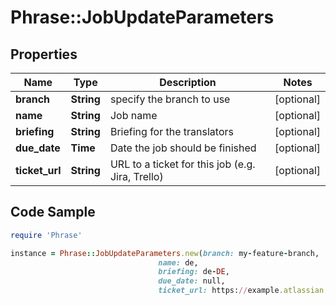 # Phrase::JobUpdateParameters

## Properties

Name | Type | Description | Notes
------------ | ------------- | ------------- | -------------
**branch** | **String** | specify the branch to use | [optional] 
**name** | **String** | Job name | [optional] 
**briefing** | **String** | Briefing for the translators | [optional] 
**due_date** | **Time** | Date the job should be finished | [optional] 
**ticket_url** | **String** | URL to a ticket for this job (e.g. Jira, Trello) | [optional] 

## Code Sample

```ruby
require 'Phrase'

instance = Phrase::JobUpdateParameters.new(branch: my-feature-branch,
                                 name: de,
                                 briefing: de-DE,
                                 due_date: null,
                                 ticket_url: https://example.atlassian.net/browse/FOO)
```


